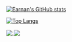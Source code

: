 <!--##########统计##########-->
[![Earnan's GitHub stats](https://github-readme-stats.vercel.app/api?username=earnan&count_private=true&show_icons=true)](https://github.com/earnan)

<!--##########常用语言=compact##########-->
[![Top Langs](https://github-readme-stats.vercel.app/api/top-langs/?username=earnan&layout)](https://github.com/earnan)



<a href="https://github.com/earnan">
  <img align="center" src="https://github-readme-stats.vercel.app/api?username=earnan&count_private=true&show_icons=true" />
</a>



<a href="https://github.com/earnan">
  <img align="center" src="https://github-readme-stats.vercel.app/api/top-langs/?username=earnan&layout" />
</a>


<!--##########仓库卡片##########-->
<!--##########
[![Readme Card](https://github-readme-stats.vercel.app/api/pin/?username=earnan&repo=chloroplast&show_owner=true)](https://github.com/earnan/chloroplast)
<a href="https://github.com/earnan/chloroplast">
  <img align="center" src="https://github-readme-stats.vercel.app/api/pin/?username=earnan&repo=chloroplast&show_owner=true" />
</a>
<a href="https://github.com/earnan/chloroplast">
  <img align="center" src="https://github-readme-stats.vercel.app/api/pin/?username=earnan&repo=chloroplast" />
</a>
<a href="https://github.com/earnan/chloroplast">
  <img align="center" src="https://github-readme-stats.vercel.app/api/pin/?username=earnan&repo=chloroplast" />
</a>
##########-->




<!--
**earnan/Earnan** is a ✨ _special_ ✨ repository because its `README.md` (this file) appears on your GitHub profile.
Here are some ideas to get you started:
- 🔭 I’m currently working on ...
- 🌱 I’m currently learning ...
- 👯 I’m looking to collaborate on ...
- 🤔 I’m looking for help with ...
- 💬 Ask me about ...
- 📫 How to reach me: ...
- 😄 Pronouns: ...
- ⚡ Fun fact: ...
-->

